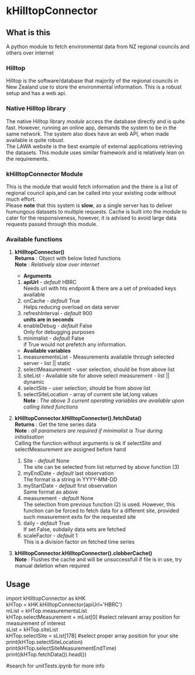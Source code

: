 # kHilltopConnector  

## What is this  
A python module to fetch environmental data from NZ regional councils and others over internet

### Hilltop
Hilltop is the software/database that majority of the regional councils in New Zealand use to store the environmental information. This is a robust setup and has a web api.  

### Native Hilltop library
The native Hilltop library _module_ access the database directly and is quite fast. However, running an online app, demands the system to be in the same network. The system also does have an web API, when made available is quite robust.  
The LAWA website is the best example of external applications retrieving the datasets. This module uses similar framework and is relatively lean on the requirements.  
  
### kHilltopConnector Module
This is the module that would fetch information and the there is a list of regional council apis,and can be called into your existing code without much effort.  
Please **note** that this system is **slow**, as a single server has to deliver humungous datasets to multiple requests. Cache is built into the module to cater for the responsiveness, however, it is advised to avoid large data requests passed through this module.  
  
### Available functions  
1. **kHilltopConnector()**  
  **Returns**	: Object with below listed functions  
  **Note**		: _Relatively slow over internet_  
	+ **Arguments**
	1. **apiUrl**	- _default_ HBRC  
		Needs url with hts endpoint & there are a set of preloaded keys available  
	2. onCache	- _default_ True  
		Helps reducing overload on data server  
	3. refreshInterval	- _default_ 900  
		**units are in seconds**  
	4. enableDebug	- _default_ False  
		Only for debugging purposes  
	5. minimalist	- _default_ False  
		if True would not prefetch any information.  
	+ **Available variables**
	1. measurementsList	- Measurements available through selected server - list || static
	2. selectMeasurement	- user selection, should be from above list
	3. siteList		- Available site for above select measurement - list || dynamic
	4. selectSite		- user selection, should be from above list
	5. selectSiteLocation	- array of current site lat,long values  
	**Note**		: _The above 3 current operating variables are available upon calling listed functions_   
	
2. **kHilltopConnector.kHilltopConnector().fetchData()**  
  **Returns**	: Get the time series data  
	**Note** : _all parameters are required if minimalist is True during initialisation_  
	Calling the function without arguments is ok if selectSite and selectMeasurement are assigned before hand
	1. Site				- _default_ None  
		The site can be selected from list returned by above function (3)
	2. myEndDate		- _default_ last observation  
		The format is a string in YYYY-MM-DD  
	3. myStartDate		- _default_ first observation  
		Same format as above  
	4. measurement 		- _default_ None  
		The selection from previous function (2) is used.
		However, this function can be forced to fetch data for a different site, provided such measurement exits for the requested site
	5. daily			- _default_ True  
		If set False, subdaily data sets are fetched
	6. scaleFactor		- _default_ 1  
		This is a division factor on fetched time series
	
5. **kHilltopConnector.kHilltopConnector().clobberCache()**  
	**Note** : Flushes the cache and will be unsuccessfull if file is in use, try manual deletion when required  
  
## Usage  
import kHilltopConnector as kHK  
kHTop = kHK.kHilltopConnector(apiUrl='HBRC')  
mList = kHTop.measurementsList  
kHTop.selectMeasurement = mList[0] #select relevant array position for measurement of interest  
sList = kHTop.siteList  
kHTop.selectSite = sList[178] #select proper array position for your site  
print(kHTop.selectSiteLocation)  
print(kHTop.selectSiteMeasurementEndTime)  
print((kHTop.fetchData()).head())  
  
#search for unitTests.ipynb for more info  
